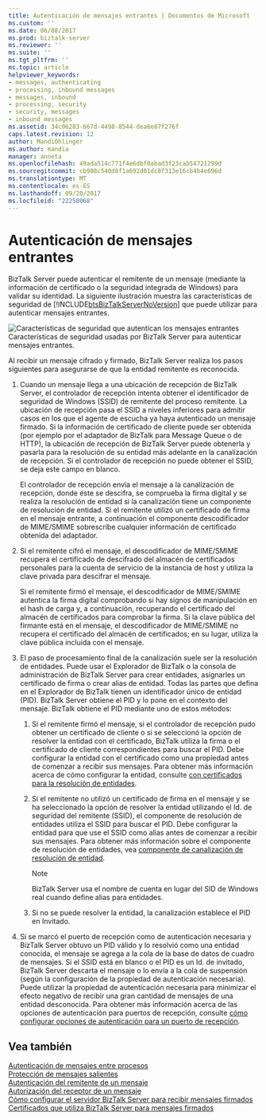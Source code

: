 ```yaml
---
title: Autenticación de mensajes entrantes | Documentos de Microsoft
ms.custom: ''
ms.date: 06/08/2017
ms.prod: biztalk-server
ms.reviewer: ''
ms.suite: ''
ms.tgt_pltfrm: ''
ms.topic: article
helpviewer_keywords:
- messages, authenticating
- processing, inbound messages
- messages, inbound
- processing, security
- security, messages
- inbound messages
ms.assetid: 34c06283-667d-4498-8544-dea6e87f276f
caps.latest.revision: 12
author: MandiOhlinger
ms.author: mandia
manager: anneta
ms.openlocfilehash: 49ada514c771f4e6dbf0abad3f23cab54721299d
ms.sourcegitcommit: cb908c540d8f1a692d01dc8f313e16cb4b4e696d
ms.translationtype: MT
ms.contentlocale: es-ES
ms.lasthandoff: 09/20/2017
ms.locfileid: "22258068"
---
```

# <a name="inbound-message-authentication"></a>Autenticación de mensajes entrantes
BizTalk Server puede autenticar el remitente de un mensaje (mediante la información de certificado o la seguridad integrada de Windows) para validar su identidad. La siguiente ilustración muestra las características de seguridad de [!INCLUDE[btsBizTalkServerNoVersion](../includes/btsbiztalkservernoversion-md.md)] que puede utilizar para autenticar mensajes entrantes.  
  
 ![Características de seguridad que autentican los mensajes entrantes](../core/media/ebiz-plan-secoverview-auth-inbound.gif "ebiz_plan_secoverview_auth_inbound")  
Características de seguridad usadas por BizTalk Server para autenticar mensajes entrantes.  
  
 Al recibir un mensaje cifrado y firmado, BizTalk Server realiza los pasos siguientes para asegurarse de que la entidad remitente es reconocida.  
  
1.  Cuando un mensaje llega a una ubicación de recepción de BizTalk Server, el controlador de recepción intenta obtener el identificador de seguridad de Windows (SSID) de remitente del proceso remitente. La ubicación de recepción pasa el SSID a niveles inferiores para admitir casos en los que el agente de escucha ya haya autenticado un mensaje firmado. Si la información de certificado de cliente puede ser obtenida (por ejemplo por el adaptador de BizTalk para Message Queue o de HTTP), la ubicación de recepción de BizTalk Server puede obtenerla y pasarla para la resolución de su entidad más adelante en la canalización de recepción. Si el controlador de recepción no puede obtener el SSID, se deja este campo en blanco.  
  
     El controlador de recepción envía el mensaje a la canalización de recepción, donde éste se descifra, se comprueba la firma digital y se realiza la resolución de entidad si la canalización tiene un componente de resolución de entidad. Si el remitente utilizó un certificado de firma en el mensaje entrante, a continuación el componente descodificador de MIME/SMIME sobrescribe cualquier información de certificado obtenida del adaptador.  
  
2.  Si el remitente cifró el mensaje, el descodificador de MIME/SMIME recupera el certificado de descifrado del almacén de certificados personales para la cuenta de servicio de la instancia de host y utiliza la clave privada para descifrar el mensaje.  
  
     Si el remitente firmó el mensaje, el descodificador de MIME/SMIME autentica la firma digital comprobando si hay signos de manipulación en el hash de carga y, a continuación, recuperando el certificado del almacén de certificados para comprobar la firma. Si la clave pública del firmante está en el mensaje, el descodificador de MIME/SMIME no recupera el certificado del almacén de certificados; en su lugar, utiliza la clave pública incluida con el mensaje.  
  
3.  El paso de procesamiento final de la canalización suele ser la resolución de entidades. Puede usar el Explorador de BizTalk o la consola de administración de BizTalk Server para crear entidades, asignarles un certificado de firma o crear alias de entidad. Todas las partes que defina en el Explorador de BizTalk tienen un identificador único de entidad (PID). BizTalk Server obtiene el PID y lo pone en el contexto del mensaje. BizTalk obtiene el PID mediante uno de estos métodos:  
  
    1.  Si el remitente firmó el mensaje, si el controlador de recepción pudo obtener un certificado de cliente o si se seleccionó la opción de resolver la entidad con el certificado, BizTalk utiliza la firma o el certificado de cliente correspondientes para buscar el PID. Debe configurar la entidad con el certificado como una propiedad antes de comenzar a recibir sus mensajes. Para obtener más información acerca de cómo configurar la entidad, consulte [con certificados para la resolución de entidades](../core/using-certificates-for-party-resolution.md).  
  
    2.  Si el remitente no utilizó un certificado de firma en el mensaje y se ha seleccionado la opción de resolver la entidad utilizando el Id. de seguridad del remitente (SSID), el componente de resolución de entidades utiliza el SSID para buscar el PID. Debe configurar la entidad para que use el SSID como alias antes de comenzar a recibir sus mensajes. Para obtener más información sobre el componente de resolución de entidades, vea [componente de canalización de resolución de entidad](../core/party-resolution-pipeline-component.md).  
  
        > [!NOTE]
        >  BizTalk Server usa el nombre de cuenta en lugar del SID de Windows real cuando define alias para entidades.  
  
    3.  Si no se puede resolver la entidad, la canalización establece el PID en Invitado.  
  
4.  Si se marcó el puerto de recepción como de autenticación necesaria y BizTalk Server obtuvo un PID válido y lo resolvió como una entidad conocida, el mensaje se agrega a la cola de la base de datos de cuadro de mensajes. Si el SSID está en blanco o el PID es un Id. de invitado, BizTalk Server descarta el mensaje o lo envía a la cola de suspensión (según la configuración de la propiedad de autenticación necesaria). Puede utilizar la propiedad de autenticación necesaria para minimizar el efecto negativo de recibir una gran cantidad de mensajes de una entidad desconocida. Para obtener más información acerca de las opciones de autenticación para puertos de recepción, consulte [cómo configurar opciones de autenticación para un puerto de recepción](../core/how-to-configure-authentication-options-for-a-receive-port.md).  
  
## <a name="see-also"></a>Vea también  
 [Autenticación de mensajes entre procesos](../core/authentication-of-messages-between-processes.md)   
 [Protección de mensajes salientes](../core/outbound-message-protection.md)   
 [Autenticación del remitente de un mensaje](../core/authenticating-the-sender-of-a-message.md)   
 [Autorización del receptor de un mensaje](../core/authorizing-the-receiver-of-a-message.md)   
 [Cómo configurar el servidor BizTalk Server para recibir mensajes firmados](../core/how-to-configure-biztalk-server-for-receiving-signed-messages.md)   
 [Certificados que utiliza BizTalk Server para mensajes firmados](../core/certificates-that-biztalk-server-uses-for-signed-messages.md)